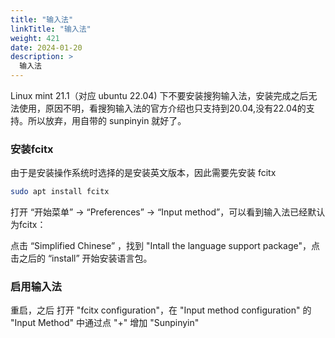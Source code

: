 ```yaml
---
title: "输入法"
linkTitle: "输入法"
weight: 421
date: 2024-01-20
description: >
  输入法
---
```


Linux mint 21.1（对应 ubuntu 22.04) 下不要安装搜狗输入法，安装完成之后无法使用，原因不明，看搜狗输入法的官方介绍也只支持到20.04,没有22.04的支持。所以放弃，用自带的 sunpinyin 就好了。

### 安装fcitx

由于是安装操作系统时选择的是安装英文版本，因此需要先安装 fcitx

```bash
sudo apt install fcitx
```

打开 “开始菜单” -> “Preferences” -> “Input method”，可以看到输入法已经默认为fcitx：

点击 “Simplified Chinese” ，找到 "Intall the language support package"，点击之后的 “install” 开始安装语言包。

### 启用输入法

重启，之后 打开 "fcitx configuration"，在 "Input method configuration" 的 "Input Method" 中通过点 "+" 增加 "Sunpinyin"